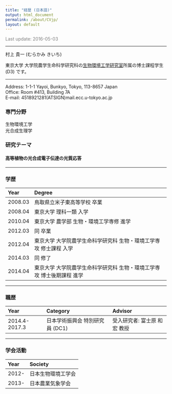 ```yaml
---
title: "経歴 (日本語)"
output: html_document
permalink: /about/CVjp/
layout: default
---
```


<FONT color="grey">Last update: 2016-05-03  </FONT><br>

--------------

村上 貴一 (むらかみ きいち)

東京大学 大学院農学生命科学研究科の[生物環境工学研究室](http://www.kankyo.en.a.u-tokyo.ac.jp/index-E.htm)所属の博士課程学生 (D3) です。  

-------

Address: 1-1-1 Yayoi, Bunkyo, Tokyo, 113-8657 Japan  
Office: Room #413, Building 7A  
E-mail: 4518921281(ATSIGN)mail.ecc.u-tokyo.ac.jp  



### 専門分野  
生物環境工学  
光合成生理学  

### 研究テーマ  

#### 高等植物の光合成電子伝達の光質応答  

------

### 学歴

|Year    |Degree                                                                 |
|:-------|:----------------------------------------------------------------------|
|2008.03 |鳥取県立米子東高等学校 卒業                                            |
|2008.04 |東京大学 理科一類 入学                                                 |
|2010.04 |東京大学 農学部 生物・環境工学専修 進学                                |
|2012.03 |同 卒業                                                                |
|2012.04 |東京大学 大学院農学生命科学研究科 生物・環境工学専攻 修士課程 入学     |
|2014.03 |同 修了                                                                |
|2014.04 |東京大学 大学院農学生命科学研究科 生物・環境工学専攻 博士後期課程 進学 |

------

### 職歴

|Year          |Category                        |Advisor                      |
|:-------------|:-------------------------------|:----------------------------|
|2014.4-2017.3 |日本学術振興会 特別研究員 (DC1) |受入研究者: 富士原 和宏 教授 |

------

### 学会活動

|Year  |Society            |
|:-----|:------------------|
|2012- |日本生物環境工学会 |
|2013- |日本農業気象学会   |
